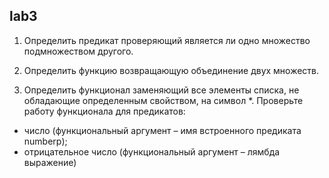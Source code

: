 ## lab3 

1) Определить предикат проверяющий является ли одно множество подмножеством другого.

2) Определить функцию возвращающую объединение двух множеств.

3) Определить функционал заменяющий все элементы списка, не обладающие определенным свойством, на символ *. Проверьте работу функционала для предикатов:
- число (функциональный аргумент – имя встроенного предиката numberp);
 - отрицательное число (функциональный аргумент – лямбда выражение)
